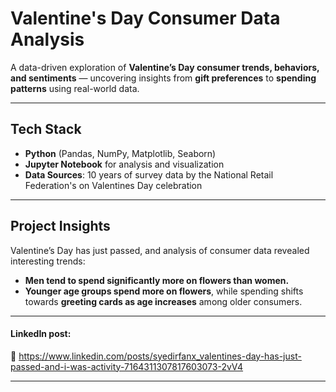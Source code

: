 # Valentine's Day Consumer Data Analysis

A data-driven exploration of **Valentine’s Day consumer trends, behaviors, and sentiments** — uncovering insights from **gift preferences** to **spending patterns** using real-world data.

---

## Tech Stack
- **Python** (Pandas, NumPy, Matplotlib, Seaborn)  
- **Jupyter Notebook** for analysis and visualization  
- **Data Sources**: 10 years of survey data by the National Retail Federation's on Valentines Day celebration 
---
## Project Insights

Valentine’s Day has just passed, and analysis of consumer data revealed interesting trends:  
- **Men tend to spend significantly more on flowers than women.**  
- **Younger age groups spend more on flowers**, while spending shifts towards **greeting cards as age increases** among older consumers.




---

 #### LinkedIn post:
🔗 https://www.linkedin.com/posts/syedirfanx_valentines-day-has-just-passed-and-i-was-activity-7164311307817603073-2vV4

---

